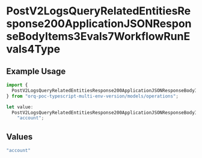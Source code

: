 # PostV2LogsQueryRelatedEntitiesResponse200ApplicationJSONResponseBodyItems3Evals7WorkflowRunEvals4Type

## Example Usage

```typescript
import {
  PostV2LogsQueryRelatedEntitiesResponse200ApplicationJSONResponseBodyItems3Evals7WorkflowRunEvals4Type,
} from "orq-poc-typescript-multi-env-version/models/operations";

let value:
  PostV2LogsQueryRelatedEntitiesResponse200ApplicationJSONResponseBodyItems3Evals7WorkflowRunEvals4Type =
    "account";
```

## Values

```typescript
"account"
```